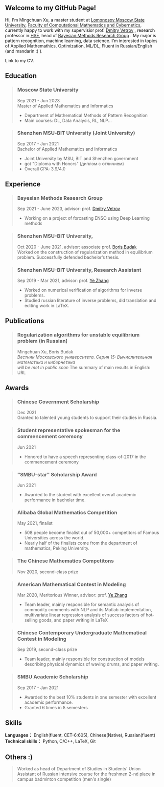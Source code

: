 ## Welcome to my GitHub Page!  

Hi, I'm Mingchuan Xu, a master student at [Lomonosov Moscow State University](https://www.msu.ru/en/), [Faculty of Computational Mathematics and Cybernetics](https://cs.msu.ru/en), currently happy to work with my supervisior prof. [Dmitry Vetrov](https://bayesgroup.ru/people/dmitry-vetrov/) , research professor in [HSE](https://www.hse.ru/en/), head of [Bayesian Methods Research Group](https://bayesgroup.ru/) . My major is pattern recognition, machine learning, data science. I'm interested in topics of Applied Mathemathics, Optimization, ML/DL, Fluent in Russian/English (and mandarin :) ).  

Link to my CV.

## Education  

> ### Moscow State University  
> Sep 2021 - Jun 2023  
> Master of Applied Mathematics and Informatics  
> - Department of Mathematical Methods of Pattern Recognition  
> - Main courses: DL, Data Analysis, RL, NLP...

> ### Shenzhen MSU‐BIT University (Joint University)
> Sep 2017 - Jun 2021  
> Bachelor of Applied Mathematics and Informatics  
> - Joint University by MSU, BIT and Shenzhen government  
> - got "Diploma with Honors" (диплом с отличием)
> - Overall GPA: 3.9/4.0  

## Experience  

> ### Bayesian Methods Research Group  
> Sep 2021 - June 2023, advisor: prof. [Dmitry Vetrov](https://bayesgroup.ru/people/dmitry-vetrov/)  
> - Working on a project of forcasting ENSO using Deep Learning methods

> ### Shenzhen MSU-BIT University, 
> Oct 2020 - June 2021, advisor: associate prof. [Boris Budak](https://www.smbu.edu.cn/info/1342/4408.htm)  
> Worked on the construction of regularization method in equilibrium problem.
> Successfully defended bachelor’s thesis.


> ### Shenzhen MSU-BIT University, Research Assistant
> Sep 2019 - Mar 2021, advisor: prof. [Ye Zhang](https://www.smbu.edu.cn/info/1084/2949.htm)
> - Worked on numerical verification of algorithms for inverse problems.  
> - Studied russian literature of inverse problems, did translation and editing work in LaTeX.  


## Publications

> ### Regularization algorithms for unstable equilibrium problem (in Russian)  
> Mingchuan Xu, Boris Budak  
> _Вестник Московского университета. Серия 15: Вычислительная математика и кибернетика_  
> _will be met in public soon_
> The summary of main results in English: URL

## Awards 

> ### Chinese Government Scholarship
> Dec 2021  
> Granted to talented young students to support their studies in Russia.

> ### Student representative spokesman for the commencement ceremony
> Jun 2021
> - Honored to have a speech representing class-of-2017 in the commencement ceremony  

> ### "SMBU-star" Scholarship Award
> Jun 2021  
> - Awarded to the student with excellent overall academic performance in bacholar time.   

> ### Alibaba Global Mathematics Competition  
> May 2021, finalist
> - 508 people become finalist out of 50,000+ competitors of Famous Universities across the world.  
> - Nearly half of the finalists come from the department of mathematics, Peking University.  

> ### The Chinese Mathematics Competitons  
> Nov 2020, second-class prize

> ### American Mathematical Contest in Modeling  
> Mar 2020, Meritorious Winner, advisor: prof. [Ye Zhang](https://www.smbu.edu.cn/info/1084/2949.htm)
> - Team leader, mainly responsible for semantic analysis of commodity comments with NLP and its Matlab implementation, multivariate linear regression analysis of success factors of hot‐selling goods, and paper writing in LaTeX

> ### Chinese Contemporary Undergraduate Mathematical Contest in Modeling  
> Sep 2019, second-class prize
> - Team leader, mainly responsible for construction of models describing physical dynamics of waving drums, and paper writing.  

> ### SMBU Academic Scholarship
> Sep 2017 - Jan 2021  
> - Awarded to the best 10% students in one semester with excellent academic performance.  
> - Granted 6 times in 8 semesters  

## Skills
**Languages：** English(fluent, CET-6:605), Chinese(Native), Russian(fluent)
**Technical skills：** Python, C/C++, LaTeX, Git

## Others :)
> Worked as head of Department of Studies in Students' Union
> Assistant of Russian intensive course for the freshmen
> 2-nd place in campus badminton competition (men's single)

